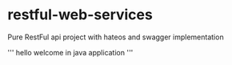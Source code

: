 # restful-web-services
Pure RestFul api project with hateos and swagger implementation

'''
hello welcome in java application
'''